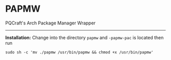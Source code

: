 # PAPMW
PQCraft's Arch Package Manager Wrapper 

---
**Installation:**
Change into the directory `papmw` and `-papmw-pac` is located then run
```
sudo sh -c 'mv ./papmw /usr/bin/papmw && chmod +x /usr/bin/papmw'
```
